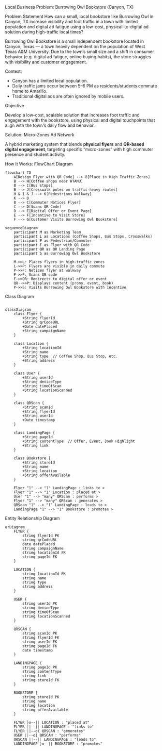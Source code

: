  Local Business Problem: Burrowing Owl Bookstore (Canyon, TX)

Problem Statement
How can a small, local bookstore like Burrowing Owl in Canyon, TX increase visibility and foot traffic in a town with limited population and digital ad fatigue using a low-cost, physical-to-digital ad solution during high-traffic local times?

Burrowing Owl Bookstore is a small independent bookstore located in Canyon, Texas — a town heavily dependent on the population of West Texas A&M University. Due to the town’s small size and a shift in consumer behavior (e.g. digital ad fatigue, online buying habits), the store struggles with visibility and customer engagement.

 Context:
- Canyon has a limited local population.
- Daily traffic jams occur between 5–6 PM as residents/students commute home to Amarillo.
- Traditional digital ads are often ignored by mobile users.

Objective

Develop a low-cost, scalable solution that increases foot traffic and engagement with the bookstore, using physical and digital touchpoints that align with the town's daily flow and behavior.

Solution: Micro-Zones Ad Network

A hybrid marketing system that blends **physical flyers** and **QR-based digital engagement**, targeting specific “micro-zones” with high commuter presence and student activity.

How It Works:
 FlowChart Diagram
```mermaid
flowchart TD
    A[Design Flyer with QR Code] --> B[Place in High Traffic Zones]
    B --> H[Coffee shops near WTAMU]
    B --> I[Bus stops]
    B --> J[Crosswalk poles on traffic-heavy routes]
    H & I & J --> K[Pedestrians Walkway]
    K --> D 
    B --> C[Commuter Notices Flyer]
    C --> D[Scans QR Code]
    D --> E[Digital Offer or Event Page]
    E --> F[Incentive to Visit Store]
    F --> G[Customer Visits Burrowing Owl Bookstore]
```
```mermaid
sequenceDiagram
    participant M as Marketing Team
    participant L as Locations (Coffee Shops, Bus Stops, Crosswalks)
    participant P as Pedestrian/Commuter
    participant F as Flyer with QR Code
    participant QR as QR Landing Page
    participant S as Burrowing Owl Bookstore

    M->>L: Places flyers in high-traffic zones
    L->>P: Flyers are visible in daily commute
    P->>F: Notices flyer at walkway
    P->>F: Scans QR code
    F->>QR: Redirects to digital offer or event
    QR-->>P: Displays content (promo, event, book)
    P->>S: Visits Burrowing Owl Bookstore with incentive
```
Class Diagram 
```mermaid

classDiagram
    class Flyer {
        +String flyerId
        +String qrCodeURL
        +Date datePlaced
        +String campaignName
    }

    class Location {
        +String locationId
        +String name
        +String type  // Coffee Shop, Bus Stop, etc.
        +String address
    }

    class User {
        +String userId
        +String deviceType
        +String timeOfScan
        +String locationScanned
    }

    class QRScan {
        +String scanId
        +String flyerId
        +String userId
        +Date timestamp
    }

    class LandingPage {
        +String pageId
        +String contentType  // Offer, Event, Book Highlight
        +String link
    }

    class Bookstore {
        +String storeId
        +String name
        +String location
        +String offerAvailable
    }

    Flyer "1" --> "1" LandingPage : links to >
    Flyer "1" --> "1" Location : placed at >
    User "1" --> "many" QRScan : performs >
    Flyer "1" --> "many" QRScan : generates >
    QRScan "1" --> "1" LandingPage : leads to >
    LandingPage "1" --> "1" Bookstore : promotes >
```
Entity Relationship Diagram 
```mermaid
erDiagram
    FLYER {
        string flyerId PK
        string qrCodeURL
        date datePlaced
        string campaignName
        string locationId FK
        string pageId FK
    }

    LOCATION {
        string locationId PK
        string name
        string type
        string address
    }

    USER {
        string userId PK
        string deviceType
        string timeOfScan
        string locationScanned
    }

    QRSCAN {
        string scanId PK
        string flyerId FK
        string userId FK
        string pageId FK
        date timestamp
    }

    LANDINGPAGE {
        string pageId PK
        string contentType
        string link
        string storeId FK
    }

    BOOKSTORE {
        string storeId PK
        string name
        string location
        string offerAvailable
    }

    FLYER }o--|| LOCATION : "placed at"
    FLYER ||--|| LANDINGPAGE : "links to"
    FLYER ||--o{ QRSCAN : "generates"
    USER ||--o{ QRSCAN : "performs"
    QRSCAN ||--|| LANDINGPAGE : "leads to"
    LANDINGPAGE }o--|| BOOKSTORE : "promotes"
```

